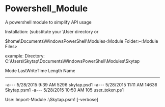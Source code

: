# Powershell_Module
A powershell module to simplify API usage

Installation: (substitute your \User directory or 

$home\Documents\WindowsPowerShell\Modules\<Module Folder>\<Module Files>

example:    Directory: C:\Users\Skytap\Documents\WindowsPowerShell\Modules\Skytap


Mode                LastWriteTime     Length Name
----                -------------     ------ ----
-a---         5/28/2015   9:39 AM       5296 skytap.psd1
-a---         5/28/2015  11:11 AM      14636 Skytap.psm1
-a---         5/28/2015  10:50 AM        105 user_token.ps1


Use:  Import-Module .\Skytap.psm1 [-verbose]

